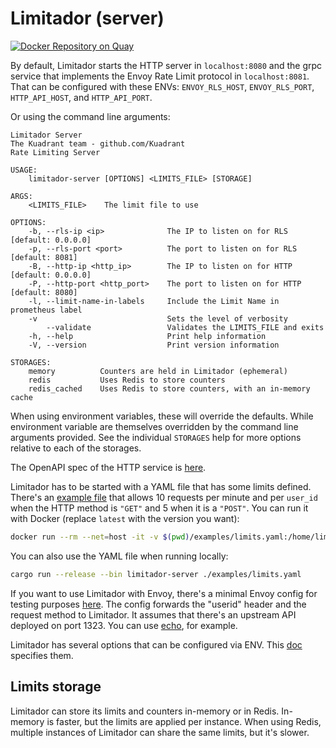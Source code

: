 # Limitador (server)

[![Docker Repository on Quay](https://quay.io/repository/kuadrant/limitador/status
"Docker Repository on Quay")](https://quay.io/repository/kuadrant/limitador)

By default, Limitador starts the HTTP server in `localhost:8080` and the grpc
service that implements the Envoy Rate Limit protocol in `localhost:8081`. That
can be configured with these ENVs: `ENVOY_RLS_HOST`, `ENVOY_RLS_PORT`,
`HTTP_API_HOST`, and `HTTP_API_PORT`.

Or using the command line arguments:

```
Limitador Server
The Kuadrant team - github.com/Kuadrant
Rate Limiting Server

USAGE:
    limitador-server [OPTIONS] <LIMITS_FILE> [STORAGE]

ARGS:
    <LIMITS_FILE>    The limit file to use

OPTIONS:
    -b, --rls-ip <ip>              The IP to listen on for RLS [default: 0.0.0.0]
    -p, --rls-port <port>          The port to listen on for RLS [default: 8081]
    -B, --http-ip <http_ip>        The IP to listen on for HTTP [default: 0.0.0.0]
    -P, --http-port <http_port>    The port to listen on for HTTP [default: 8080]
    -l, --limit-name-in-labels     Include the Limit Name in prometheus label
    -v                             Sets the level of verbosity
        --validate                 Validates the LIMITS_FILE and exits
    -h, --help                     Print help information
    -V, --version                  Print version information

STORAGES:
    memory          Counters are held in Limitador (ephemeral)
    redis           Uses Redis to store counters
    redis_cached    Uses Redis to store counters, with an in-memory cache
```

When using environment variables, these will override the defaults. While environment variable are themselves
overridden by the command line arguments provided. See the individual `STORAGES` help for more options relative to
each of the storages.

The OpenAPI spec of the HTTP service is
[here](docs/http_server_spec.json).

Limitador has to be started with a YAML file that has some limits defined. There's an [example
file](examples/limits.yaml) that allows 10 requests per minute
and per `user_id` when the HTTP method is `"GET"` and 5 when it is a `"POST"`. You can
run it with Docker (replace `latest` with the version you want):
```bash
docker run --rm --net=host -it -v $(pwd)/examples/limits.yaml:/home/limitador/my_limits.yaml:ro quay.io/kuadrant/limitador:latest limitador-server /home/limitador/my_limits.yaml
```

You can also use the YAML file when running locally:
```bash
cargo run --release --bin limitador-server ./examples/limits.yaml
```

If you want to use Limitador with Envoy, there's a minimal Envoy config for
testing purposes [here](examples/envoy.yaml). The config
forwards the "userid" header and the request method to Limitador. It assumes
that there's an upstream API deployed on port 1323. You can use
[echo](https://github.com/labstack/echo), for example.

Limitador has several options that can be configured via ENV. This
[doc](../doc/server/configuration.md) specifies them.

## Limits storage

Limitador can store its limits and counters in-memory or in Redis. In-memory is
faster, but the limits are applied per instance. When using Redis, multiple
instances of Limitador can share the same limits, but it's slower.
